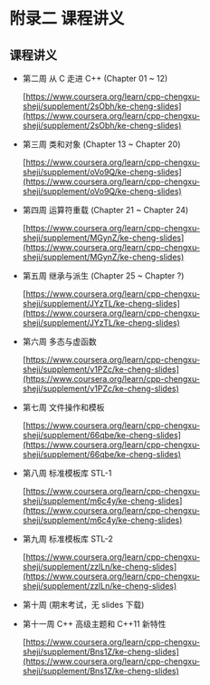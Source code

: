 # 附录二 课程讲义

## 课程讲义

* 第二周 从 C 走进 C++ \(Chapter 01 ~ 12\)  

  [https://www.coursera.org/learn/cpp-chengxu-sheji/supplement/2sObh/ke-cheng-slides](https://www.coursera.org/learn/cpp-chengxu-sheji/supplement/2sObh/ke-cheng-slides)

* 第三周 类和对象 \(Chapter 13 ~ Chapter 20\)  

  [https://www.coursera.org/learn/cpp-chengxu-sheji/supplement/oVo9Q/ke-cheng-slides](https://www.coursera.org/learn/cpp-chengxu-sheji/supplement/oVo9Q/ke-cheng-slides)

* 第四周 运算符重载 \(Chapter 21 ~ Chapter 24\)  

  [https://www.coursera.org/learn/cpp-chengxu-sheji/supplement/MGynZ/ke-cheng-slides](https://www.coursera.org/learn/cpp-chengxu-sheji/supplement/MGynZ/ke-cheng-slides)

* 第五周 继承与派生 \(Chapter 25 ~ Chapter ?\)  

  [https://www.coursera.org/learn/cpp-chengxu-sheji/supplement/JYzTL/ke-cheng-slides](https://www.coursera.org/learn/cpp-chengxu-sheji/supplement/JYzTL/ke-cheng-slides)

* 第六周 多态与虚函数  

  [https://www.coursera.org/learn/cpp-chengxu-sheji/supplement/v1PZc/ke-cheng-slides](https://www.coursera.org/learn/cpp-chengxu-sheji/supplement/v1PZc/ke-cheng-slides)

* 第七周 文件操作和模板  

  [https://www.coursera.org/learn/cpp-chengxu-sheji/supplement/66qbe/ke-cheng-slides](https://www.coursera.org/learn/cpp-chengxu-sheji/supplement/66qbe/ke-cheng-slides)

* 第八周 标准模板库 STL-1  

  [https://www.coursera.org/learn/cpp-chengxu-sheji/supplement/m6c4y/ke-cheng-slides](https://www.coursera.org/learn/cpp-chengxu-sheji/supplement/m6c4y/ke-cheng-slides)

* 第九周 标准模板库 STL-2  

  [https://www.coursera.org/learn/cpp-chengxu-sheji/supplement/zzlLn/ke-cheng-slides](https://www.coursera.org/learn/cpp-chengxu-sheji/supplement/zzlLn/ke-cheng-slides)

* 第十周 \(期末考试，无 slides 下载\)
* 第十一周 C++ 高级主题和 C++11 新特性  

  [https://www.coursera.org/learn/cpp-chengxu-sheji/supplement/Bns1Z/ke-cheng-slides](https://www.coursera.org/learn/cpp-chengxu-sheji/supplement/Bns1Z/ke-cheng-slides)

